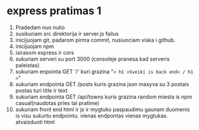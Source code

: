 # express pratimas 1

1. Pradedam nuo nulio
2. susikuriam src direktorija ir server.js failus
3. inicijuojam git, padarom pirma commit, nusiunciam viska i github.
4. inicijuojam npm
5. isirasom express ir cors
6. sukuriam serveri su port 3000 (consoleje pranesa kad serveris paleistas)
7. sukuriam enpointa GET '/' kuri grazina "`< h1 >Sveiki is back end< / h1 >`"
8. sukuriam endpointa GET /posts kuris grazina json masyva su 3 postais
   postas turi title ir text
9. sukuriam endpointa GET /api/towns kuris grazina random miesta is npm casual(naudotas pries tai pratime)
10. sukuriam front end html ir js ir mygtuko paspaudimu gaunam duomenis is
    visu sukurtu endpointu. vienas endpontas vienas mygtukas. atvaizduoti html
